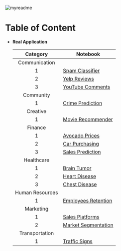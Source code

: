 ![myreadme](https://user-images.githubusercontent.com/70707092/95544092-d0b72880-09bf-11eb-90f7-bdca493307f7.png)

# Table of Content

- **Real Application**

  
  | Category | Notebook |
  |:-:|-|
  |Communication |  |
  | 1 | [Spam Classifier](https://github.com/mareksturek/real-application/blob/main/communication_spam_classifier.ipynb) |
  | 2 | [Yelp Reviews](https://github.com/mareksturek/real-application/blob/main/communication_yelp_reviews.ipynb) |
  | 3 | [YouTube Comments](https://github.com/mareksturek/real-application/blob/main/communication_youtube_comments.ipynb) |
  | Community |  |
  | 1 | [Crime Prediction](https://github.com/mareksturek/real-application/blob/main/community_crime_prediction.ipynb) |
  | Creative |  |
  | 1 | [Movie Recommender](https://github.com/mareksturek/real-application/blob/main/creative_movie_recommnder.ipynb) |
  | Finance |  |
  | 1 | [Avocado Prices](https://github.com/mareksturek/real-application/blob/main/finance_avocado_prices.ipynb) |
  | 2 | [Car Purchasing](https://github.com/mareksturek/real-application/blob/main/finance_car_purchasing.ipynb) |
  | 3 | [Sales Prediction](https://github.com/mareksturek/real-application/blob/main/finance_sales_prediction.ipynb) |
  | Healthcare |  |
  | 1 | [Brain Tumor](https://github.com/mareksturek/real-application/blob/main/healthcare_brain_tumor.ipynb) |
  | 2 | [Heart Disease](https://github.com/mareksturek/real-application/blob/main/healthcare_heart_disease.ipynb) |
  | 3 | [Chest Disease](https://github.com/mareksturek/real-application/blob/main/healthcare_chest_disease.ipynb) |
  | Human Resources |  |
  | 1 | [Employees Retention](https://github.com/mareksturek/real-application/blob/main/hr_employees_tumor.ipynb) |
  | Marketing |  |
  | 1 | [Sales Platforms](https://github.com/mareksturek/real-application/blob/main/marketing_sales_platforms.ipynb) |
  | 2 | [Market Segmentation](https://github.com/mareksturek/real-application/blob/main/marketing_market_segmentation.ipynb) |
  | Transportation |  |
  | 1 | [Traffic Signs](https://github.com/mareksturek/real-application/blob/main/transportation_traffic_signs.ipynb) | |

                
         
    
  
         
                
         
    

                
         
         
    

        
         
         
    
